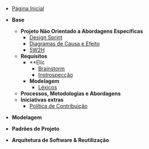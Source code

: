 <!-- docs/_sidebar.md -->

- [Página Inicial](README.md)

- **Base**
  - **Projeto Não Orientado a Abordagens Específicas**
    - [Design Sprint](pages/Base/ProjetoNaoOrientado/DesignSprint.md)
    - [Diagramas de Causa e Efeito](pages/Base/ProjetoNaoOrientado/CausaEfeito.md)
    - [5W2H](pages/Base/Metodologias/5W2H.md)
  - **Requisitos**
    - **Elic
      - [Brainstorm](pages/Base/ProjetoNaoOrientado/Requisistos/Elicitacao/Brainstorm.md)
      - [Instrospecção](pages/Base/ProjetoNaoOrientado/Requisistos/Elicitacao/Introspeccao.md)
    - **Modelagem**
      - [Léxicos](pages/Base/ProjetoNaoOrientado/Requisistos/Modelagem/Lexicos.md)
  - **Processos, Metodologias e Abordagens**
  - **Iniciativas extras**
    - [Política de Contribuição](pages/Base/ProjetoNaoOrientado/Extra/CONTRIBUTING.md)

- **Modelagem**

- **Padrões de Projeto**

- **Arquitetura de Software & Reutilização**
